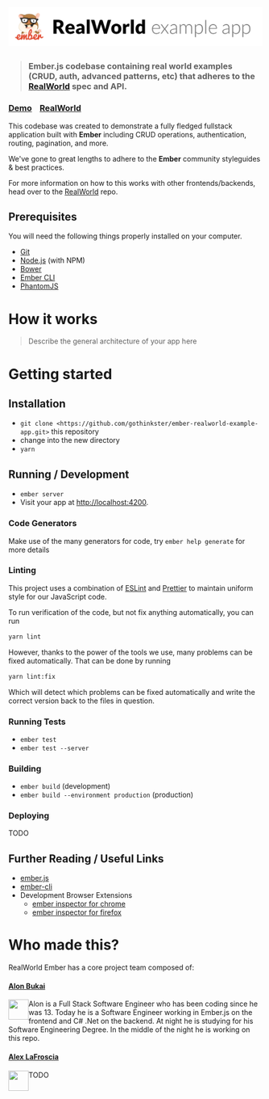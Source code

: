 # ![RealWorld Ember Example App](logo-ember.png)

> ### Ember.js codebase containing real world examples (CRUD, auth, advanced patterns, etc) that adheres to the [RealWorld](https://github.com/gothinkster/realworld-example-apps) spec and API.


### [Demo]()&nbsp;&nbsp;&nbsp;&nbsp;[RealWorld](https://github.com/gothinkster/realworld)


This codebase was created to demonstrate a fully fledged fullstack application built with **Ember** including CRUD operations, authentication, routing, pagination, and more.

We've gone to great lengths to adhere to the **Ember** community styleguides & best practices.

For more information on how to this works with other frontends/backends, head over to the [RealWorld](https://github.com/gothinkster/realworld) repo.

## Prerequisites

You will need the following things properly installed on your computer.

* [Git](http://git-scm.com/)
* [Node.js](http://nodejs.org/) (with NPM)
* [Bower](http://bower.io/)
* [Ember CLI](http://www.ember-cli.com/)
* [PhantomJS](http://phantomjs.org/)

# How it works

> Describe the general architecture of your app here

# Getting started

## Installation

* `git clone <https://github.com/gothinkster/ember-realworld-example-app.git>` this repository
* change into the new directory
* `yarn`

## Running / Development

* `ember server`
* Visit your app at [http://localhost:4200](http://localhost:4200).

### Code Generators

Make use of the many generators for code, try `ember help generate` for more details

### Linting

This project uses a combination of [ESLint][eslint] and [Prettier][prettier] to maintain uniform style for our JavaScript code.

To run verification of the code, but not fix anything automatically, you can run

```bash
yarn lint
```

However, thanks to the power of the tools we use, many problems can be fixed automatically.  That can be done by running

```bash
yarn lint:fix
```

Which will detect which problems can be fixed automatically and write the correct version back to the files in question.

### Running Tests

* `ember test`
* `ember test --server`

### Building

* `ember build` (development)
* `ember build --environment production` (production)

### Deploying

TODO

## Further Reading / Useful Links

* [ember.js](http://emberjs.com/)
* [ember-cli](http://www.ember-cli.com/)
* Development Browser Extensions
  * [ember inspector for chrome](https://chrome.google.com/webstore/detail/ember-inspector/bmdblncegkenkacieihfhpjfppoconhi)
  * [ember inspector for firefox](https://addons.mozilla.org/en-US/firefox/addon/ember-inspector/)

[eslint]: http://eslint.org/
[prettier]: https://github.com/prettier/prettier


# Who made this?

RealWorld Ember has a core project team composed of:

#### [Alon Bukai](https://alonbukai.com)

<img align="left" width="40" height="40" src="https://avatars1.githubusercontent.com/u/452199?v=3&s=100">

Alon is a Full Stack Software Engineer who has been coding since he was 13. Today he is a Software Engineer working in Ember.js on the frontend and C# .Net on the backend. At night he is studying for his Software Engineering Degree. In the middle of the night he is working on this repo.

#### [Alex LaFroscia](http://alexlafroscia.com)

<img align="left" width="40" height="40" src="https://avatars0.githubusercontent.com/u/1645881?v=3&s=100">

TODO
